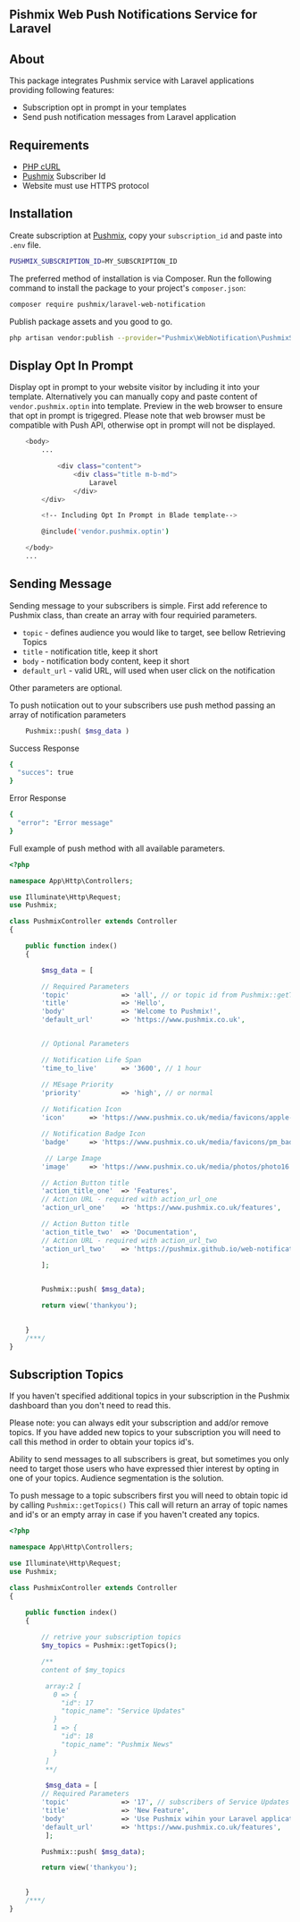 ## Pishmix Web Push Notifications Service for Laravel

## About

This package integrates Pushmix service with Laravel applications providing following features:

* Subscription opt in prompt in your templates 
* Send push notification messages from Laravel application

## Requirements
* [PHP cURL](http://php.net/manual/en/curl.installation.php)
* [Pushmix](https://www.pushmix.co.uk) Subscriber Id 
* Website must use HTTPS protocol

## Installation

Create subscription at [Pushmix](https://www.pushmix.co.uk), copy your `subscription_id` and paste into `.env` file.
```bash
PUSHMIX_SUBSCRIPTION_ID=MY_SUBSCRIPTION_ID
```

The preferred method of installation is via Composer. Run the following command to install the package to your project's `composer.json`:

```bash
composer require pushmix/laravel-web-notification
```

Publish package assets and you good to go.
```bash
php artisan vendor:publish --provider="Pushmix\WebNotification\PushmixServiceProvider"
```

## Display Opt In Prompt

Display opt in prompt to your website visitor by including it into your template. Alternatively you can manually copy and paste content of `vendor.pushmix.optin` into template. Preview in the web browser to ensure that opt in prompt is trigegred. Please note that web browser must be compatible with Push API, otherwise opt in prompt will not be displayed.

```bash
    <body>
        ...

            <div class="content">
                <div class="title m-b-md">
                    Laravel
                </div>
        </div>

        <!-- Including Opt In Prompt in Blade template-->

        @include('vendor.pushmix.optin')

    </body>
    ...
```



## Sending Message
Sending message to your subscribers is simple. First add reference to Pushmix class, than create an array with four requiried parameters.

* `topic` - defines audience you would like to target, see bellow Retrieving Topics
* `title` - notification title, keep it short
* `body`  - notification body content, keep it short
* `default_url`  - valid URL, will used when user click on the notification

Other parameters are optional. 

To push notiication out to your subscribers use push method passing an array of notification parameters
```php
    Pushmix::push( $msg_data )
```
Success Response

```bash
{
  "succes": true
}
```

Error Response

```bash
{
  "error": "Error message"
}
```

Full example of push method with all available parameters.

```php
<?php

namespace App\Http\Controllers;

use Illuminate\Http\Request;
use Pushmix;

class PushmixController extends Controller
{

    public function index()
    {

    	$msg_data = [

    	// Required Parameters
        'topic'             => 'all', // or topic id from Pushmix::getTopics()
        'title'             => 'Hello',
        'body'              => 'Welcome to Pushmix!',
        'default_url'       => 'https://www.pushmix.co.uk',


        // Optional Parameters

        // Notification Life Span
        'time_to_live'      => '3600', // 1 hour

        // MEsage Priority
        'priority'          => 'high', // or normal    
                                       	
        // Notification Icon
        'icon' 		=> 'https://www.pushmix.co.uk/media/favicons/apple-touch-icon.png',

        // Notification Badge Icon
        'badge'		=> 'https://www.pushmix.co.uk/media/favicons/pm_badge_v2.png',

       	 // Large Image
        'image'		=> 'https://www.pushmix.co.uk/media/photos/photo16.jpg',

        // Action Button title
        'action_title_one'	=> 'Features',
        // Action URL - required with action_url_one
        'action_url_one'	=> 'https://www.pushmix.co.uk/features',

        // Action Button title
        'action_title_two'	=> 'Documentation',
        // Action URL - required with action_url_two
        'action_url_two'	=> 'https://pushmix.github.io/web-notification',

    	];

 
 		Pushmix::push( $msg_data);

    	return view('thankyou');
        

    }
    /***/
}
```

## Subscription Topics

If you haven't specified additional topics in your subscription in the Pushmix dashboard than you don't need to read this. 

Please note: you can always edit your subscription and add/or remove topics. If you have added new topics to your subscription you will need to call this method in order to obtain your topics id's.

Ability to send messages to all subscribers is great, but sometimes you only need to target those users who have expressed thier interest by opting in one of your topics. Audience segmentation is the solution.

To push message to a topic subscribers first you will need to obtain topic id by calling `Pushmix::getTopics()` 
This call will return an array of topic names and id's or an empty array in case if you haven't created any topics. 

```php
<?php

namespace App\Http\Controllers;

use Illuminate\Http\Request;
use Pushmix;

class PushmixController extends Controller
{

    public function index()
    {
        
        // retrive your subscription topics
        $my_topics = Pushmix::getTopics();

        /**
        content of $my_topics

         array:2 [
           0 => {
             "id": 17
             "topic_name": "Service Updates"
           }
           1 => {
             "id": 18
             "topic_name": "Pushmix News"
           }
         ]
         **/

         $msg_data = [
        // Required Parameters
        'topic'             => '17', // subscribers of Service Updates topic only
        'title'             => 'New Feature',
        'body'              => 'Use Pushmix wihin your Laravel application, see details',
        'default_url'       => 'https://www.pushmix.co.uk/features',
         ];

        Pushmix::push( $msg_data);

        return view('thankyou');
        

    }
    /***/
}
```
